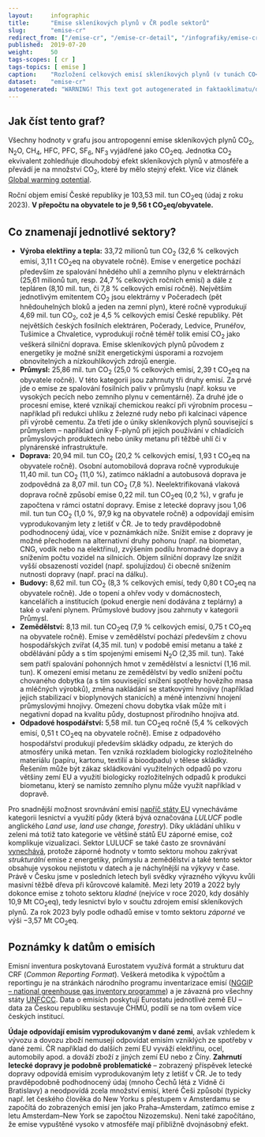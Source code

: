 ```yaml
---
layout:     infographic
title:      "Emise skleníkových plynů v ČR podle sektorů"
slug:       "emise-cr"
redirect_from: ["/emise-cr", "/emise-cr-detail", "/infografiky/emise-cr-detail"]
published:  2019-07-20
weight:     50
tags-scopes: [ cr ]
tags-topics: [ emise ]
caption:    "Rozložení celkových emisí skleníkových plynů (v tunách CO<sub>2</sub> ekvivalentu) v ČR za rok 2023 v jednotlivých sektorech lidské činnosti. Roční objem emisí České republiky je 103,53 mil. tun (údaj z roku 2023). V přepočtu na obyvatele to je 9,56 t CO<sub>2</sub>eq/obyvatele."
dataset:    "emise-cr"
autogenerated: "WARNING! This text got autogenerated in faktaoklimatu/data-analysis on 2025-09-10. Do not change here, fix it in the source notebook."
---
```


## Jak číst tento graf?

Všechny hodnoty v grafu jsou <glossary id="antropogennisklenikoveplyny">antropogenní emise</glossary> skleníkových plynů CO<sub>2</sub>, N<sub>2</sub>O, CH<sub>4</sub>, HFC, PFC, SF<sub>6</sub>, NF<sub>3</sub> vyjádřené jako <glossary id="co2eq">CO<sub>2</sub>eq</glossary>. Jednotka CO<sub>2</sub> ekvivalent zohledňuje dlouhodobý efekt skleníkových plynů v atmosféře a převádí je na množství CO<sub>2</sub>, které by mělo stejný efekt. Více viz článek [Global warming potential](https://en.wikipedia.org/wiki/Global_warming_potential).

Roční objem emisí České republiky je 103,53 mil. tun CO<sub>2</sub>eq (údaj z roku 2023). __V přepočtu na obyvatele to je 9,56 t CO<sub>2</sub>eq/obyvatele.__

## Co znamenají jednotlivé sektory?

* __Výroba elektřiny a tepla:__ 33,72 milionů tun CO<sub>2</sub> (32,6 % celkových emisí, 3,11 t CO<sub>2</sub>eq na obyvatele ročně). Emise v energetice pochází především ze spalování hnědého uhlí a zemního plynu v elektrárnách (25,61 milionů tun, resp. 24,7 % celkových ročních emisí) a dále z tepláren (8,10 mil. tun, či 7,8 % celkových emisí ročně). Největším jednotlivým emitentem CO<sub>2</sub> jsou elektrárny v Počeradech (pět hnědouhelných bloků a jeden na zemní plyn), které ročně vyprodukují 4,69 mil. tun CO<sub>2</sub>, což je 4,5 % celkových emisí České republiky. Pět největších českých fosilních elektráren, Počerady, Ledvice, Prunéřov, Tušimice a Chvaletice, vyprodukují ročně téměř tolik emisí CO<sub>2</sub> jako veškerá silniční doprava. Emise skleníkových plynů původem z energetiky je možné snížit energetickými úsporami a rozvojem obnovitelných a nízkouhlíkových zdrojů energie.
* __Průmysl:__ 25,86 mil. tun CO<sub>2</sub> (25,0 % celkových emisí, 2,39 t CO<sub>2</sub>eq na obyvatele ročně). V této kategorii jsou zahrnuty tři druhy emisí. Za prvé jde o emise ze spalování fosilních paliv v průmyslu (např. koksu ve vysokých pecích nebo zemního plynu v cementárně). Za druhé jde o procesní emise, které vznikají chemickou reakcí při výrobním procesu – například při redukci uhlíku z železné rudy nebo při kalcinaci vápence při výrobě cementu. Za třetí jde o úniky skleníkových plynů související s průmyslem – například úniky F-plynů při jejich používání v chladících průmyslových produktech nebo úniky metanu při těžbě uhlí či v plynárenské infrastruktuře.
* __Doprava:__ 20,94 mil. tun CO<sub>2</sub> (20,2 % celkových emisí, 1,93 t CO<sub>2</sub>eq na obyvatele ročně). Osobní automobilová doprava ročně vyprodukuje 11,40 mil. tun CO<sub>2</sub> (11,0 %), zatímco nákladní a autobusová doprava je zodpovědná za 8,07 mil. tun CO<sub>2</sub> (7,8 %). Neelektrifikovaná vlaková doprava ročně způsobí emise 0,22 mil. tun CO<sub>2</sub>eq (0,2 %), v grafu je započtena v rámci ostatní dopravy. Emise z letecké dopravy jsou 1,06 mil. tun tun CO<sub>2</sub> (1,0 %, 97,9 kg na obyvatele ročně) a odpovídají emisím vyprodukovaným lety z letišť v ČR. Je to tedy pravděpodobně podhodnocený údaj, více v poznámkách níže. Snížit emise z dopravy je možné přechodem na alternativní druhy pohonu (např. na biometan, CNG, vodík nebo na elektřinu), zvýšením podílu hromadné dopravy a snížením počtu vozidel na silnicích. Objem silniční dopravy lze snížit vyšší obsazeností vozidel (např. spolujízdou) či obecně snížením nutnosti dopravy (např. prací na dálku).
* __Budovy:__ 8,62 mil. tun CO<sub>2</sub> (8,3 % celkových emisí, tedy 0,80 t CO<sub>2</sub>eq na obyvatele ročně). Jde o topení a ohřev vody v domácnostech, kancelářích a institucích (pokud energie není dodávána z teplárny) a také o vaření plynem. Průmyslové budovy jsou zahrnuty v kategorii Průmysl.
* __Zemědělství:__ 8,13 mil. tun CO<sub>2</sub>eq (7,9 % celkových emisí, 0,75 t CO<sub>2</sub>eq na obyvatele ročně). Emise v zemědělství pochází především z chovu hospodářských zvířat (4,35 mil. tun) v podobě emisí metanu a také z obdělávání půdy a s tím spojenými emisemi N<sub>2</sub>O (2,35 mil. tun). Také sem patří spalování pohonných hmot v zemědělství a lesnictví (1,16 mil. tun). K omezení emisí metanu ze zemědělství by vedlo snížení počtu chovaného dobytka (a s tím související snížení spotřeby hovězího masa a mléčných výrobků), změna nakládání se statkovými hnojivy (například jejich stabilizací v bioplynových stanicích) a méně intenzivní hnojení průmyslovými hnojivy. Omezení chovu dobytka však může mít i negativní dopad na kvalitu půdy, dostupnost přírodního hnojiva atd.
* __Odpadové hospodářství:__ 5,58 mil. tun CO<sub>2</sub>eq ročně (5,4 % celkových emisí, 0,51 t CO<sub>2</sub>eq na obyvatele ročně). Emise z odpadového hospodářství produkují především skládky odpadu, ze kterých do atmosféry uniká metan. Ten vzniká rozkladem biologicky rozložitelného materiálu (papíru, kartonu, textilií a bioodpadu) v tělese skládky. Řešením může být zákaz skládkování využitelných odpadů po vzoru většiny zemí EU a využití biologicky rozložitelných odpadů k produkci biometanu, který se namísto zemního plynu může využít například v dopravě.

Pro snadnější možnost srovnávání emisí [napříč státy EU](/infografiky/emise-vybrane-staty) vynecháváme kategorii lesnictví a využití půdy (která bývá označována _LULUCF_ podle anglického _Land use, land use change, forestry_). Díky ukládání uhlíku v zeleni má totiž tato kategorie ve většině států EU záporné emise, což komplikuje vizualizaci. Sektor LULUCF se také často ze srovnávání [vynechává](https://climateactiontracker.org/methodology/land-use-and-forestry/), protože záporné hodnoty v tomto sektoru mohou zakrývat _strukturální_ emise z energetiky, průmyslu a zemědělství a také tento sektor obsahuje vysokou nejistotu v datech a je náchylnější na výkyvy v čase. Právě v Česku jsme v posledních letech byli svědky výrazného výkyvu kvůli masivní těžbě dřeva při kůrovcové kalamitě. Mezi lety 2019 a 2022 byly dokonce emise z tohoto sektoru _kladné_ (nejvíce v roce 2020, kdy dosáhly 10,9 Mt CO<sub>2</sub>eq), tedy lesnictví bylo v součtu zdrojem emisí skleníkových plynů. Za rok 2023 byly podle odhadů emise v tomto sektoru _záporné_ ve výši −3,57 Mt CO<sub>2</sub>eq.

## Poznámky k datům o emisích

Emisní inventura poskytovaná Eurostatem využívá formát a strukturu dat CRF (_Common Reporting Format_). Veškerá metodika k výpočtům a reportingu je na stránkách národního programu inventarizace emisí ([NGGIP – national greenhouse gas inventory programme](https://www.ipcc-nggip.iges.or.jp/)) a je závazná pro všechny státy [UNFCCC](https://cs.wikipedia.org/wiki/R%C3%A1mcov%C3%A1_%C3%BAmluva_OSN_o_zm%C4%9Bn%C4%9B_klimatu). Data o emisích poskytují Eurostatu jednotlivé země EU – data za Českou republiku sestavuje ČHMÚ, podílí se na tom ovšem více českých institucí.

**Údaje odpovídají emisím vyprodukovaným v dané zemi**, avšak vzhledem k vývozu a dovozu zboží nemusejí odpovídat emisím vzniklých ze spotřeby v dané zemi. ČR například do dalších zemí EU vyváží elektřinu, ocel, automobily apod. a dováží zboží z jiných zemí EU nebo z Číny. **Zahrnutí letecké dopravy je podobně problematické** – zobrazený příspěvek letecké dopravy odpovídá emisím vyprodukovaným lety z letišť v ČR. Je to tedy pravděpodobně podhodnocený údaj (mnoho Čechů létá z Vídně či Bratislavy) a neodpovídá zcela množství emisí, které Češi způsobí (typicky např. let českého člověka do New Yorku s přestupem v Amsterdamu se započítá do zobrazených emisí jen jako Praha–Amsterdam, zatímco emise z letu Amsterdam–New York se započtou Nizozemsku). Není také započítáno, že emise vypuštěné vysoko v atmosféře mají přibližně dvojnásobný efekt.
